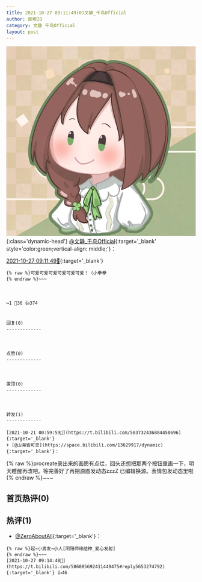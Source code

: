 ```yaml
---
title: 2021-10-27 09:11:49(0)文静_千鸟Official
author: 御坂IO
category: 文静_千鸟Official
layout: post
---
```


![img](/images/ac7482ed1b9a7f203dc68c0c4a77c488a27b108a.jpg){:class='dynamic-head'}
[@文静_千鸟Official](https://space.bilibili.com/667526012/dynamic){:target='_blank' style='color:green;vertical-align: middle;'}：

[2021-10-27 09:11:49🔗](https://t.bilibili.com/586085692411449475){:target='_blank'}

~~~
{% raw %}可爱可爱可爱可爱可爱可爱！（小拳拳
{% endraw %}~~~



↪️1 💬36 👍374


回复(0)
-------------



点赞(0)
-------------



置顶(0)
-------------



转发(1)
-------------

[2021-10-21 00:59:59🔗](https://t.bilibili.com/583732436884450696){:target='_blank'}
+ [@山海皆可念](https://space.bilibili.com/13629917/dynamic){:target='_blank'}：
~~~
{% raw %}procreate录出来的画质有点烂，回头还想把那两个按钮重画一下，明天睡醒再改吧。等完善好了再把原图发动态zzzZ
已编辑换源。表情包发动态里啦
{% endraw %}~~~






首页热评(0)
-------------



热评(1)
-------------

+ [@ZeroAboutAll](https://space.bilibili.com/6509875/dynamic){:target='_blank'}：
~~~
{% raw %}起→小男友→小人[阴阳师缘结神_爱心发射]
{% endraw %}~~~
[2021-10-27 09:14:48🔗](https://t.bilibili.com/586085692411449475#reply5653274792){:target='_blank'} 👍46


